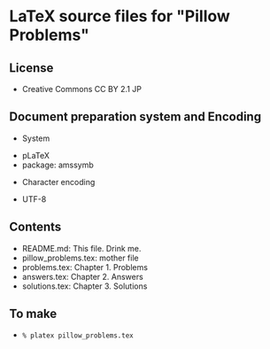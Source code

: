 # LaTeX source files for "Pillow Problems"

## License

* Creative Commons CC BY 2.1 JP

## Document preparation system and Encoding

* System
 + pLaTeX
 + package: amssymb

* Character encoding
 + UTF-8

## Contents

* README.md: This file. Drink me.
* pillow_problems.tex: mother file
* problems.tex: Chapter 1. Problems
* answers.tex: Chapter 2. Answers
* solutions.tex: Chapter 3. Solutions

## To make

 + `% platex pillow_problems.tex`

